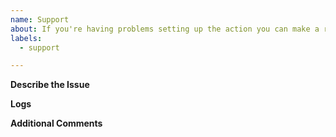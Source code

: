 ```yaml
---
name: Support
about: If you're having problems setting up the action you can make a request for support here.
labels:
  - support

---
```

**Describe the Issue**
<!-- Please provide a clear and concise description of what the problem is. Please be sure to read the README first! -->

**Logs**
<!-- Please provide your deployment logs and a link or sample to/of your workflow. If the error message isn't revealing the problem please set ACTIONS_STEP_DEBUG to true in your repository's secrets menu and run the workflow again. -->

**Additional Comments**
<!-- Add any other context about the issue here. -->
